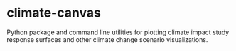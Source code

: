# climate-canvas

Python package and command line utilities for plotting climate impact study response surfaces and other climate change scenario visualizations.
